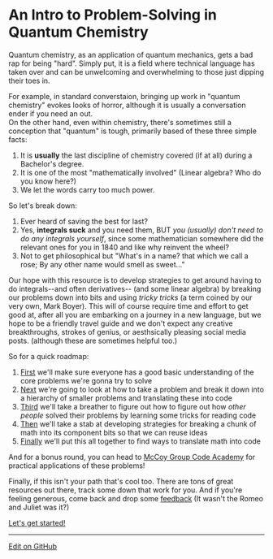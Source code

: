 # An Intro to Problem-Solving in Quantum Chemistry

Quantum chemistry, as an application of quantum mechanics, gets a bad rap for being "hard".
Simply put, it is a field where technical language has taken over and can be unwelcoming and overwhelming to those just dipping their toes in. 

For example, in standard converstaion, bringing up work in "quantum chemistry" evokes looks of horror, although it is usually a conversation ender if you need an out.  
On the other hand, even within chemistry, there's sometimes still a conception that "quantum" is tough, primarily based of these three simple facts:

1. It is **usually** the last discipline of chemistry covered (if at all) during a Bachelor's degree.
2. It is one of the most "mathematically involved" (Linear algebra? Who do you know here?)
3. We let the words carry too much power. 

So let's break down:

1. Ever heard of saving the best for last?
2. Yes, **integrals suck** and you need them, BUT _you (usually) don't need to do any integrals yourself_, since some mathematician somewhere did the relevant ones for you in 1840 and like why reinvent the wheel?
3. Not to get philosophical but "What's in a name? that which we call a rose; By any other name would smell as sweet..."

Our hope with this resource is to develop strategies to get around having to do integrals--and often derivatives-- (and some linear algebra) by breaking our problems down into bits and using _tricky tricks_ (a term coined by our very own, Mark Boyer).
This will of course require time and effort to get good at, after all you are embarking on a journey in a new language, but we hope to be a friendly travel guide and we don't expect any creative breakthroughs, strokes of genius, or aesthsically pleasing social media posts. (although these are sometimes helpful too.)

So for a quick roadmap:

1. [First](PracticalQuantumMechanics.md) we'll make sure everyone has a good basic understanding of the core problems we're gonna try to solve
2. [Next](AHierarchicalViewOfProblemSolving.md) we're going to look at how to take a problem and break it down into a hierarchy of smaller problems and translating these into code
3. [Third](ReadingAFunction.md) we'll take a breather to figure out how to figure out how _other people_ solved their problems by learning some tricks for reading code
4. [Then](ReadingMath.md) we'll take a stab at developing strategies for breaking a chunk of math into its component bits so that we can reuse ideas
5. [Finally](TranslatingMathIntoCode.md) we'll put this all together to find ways to translate math into code

And for a bonus round, you can head to [McCoy Group Code Academy]() for practical applications of these problems!

Finally, if this isn't your path that's cool too. There are tons of great resources out there, track some down that work for you. 
And if you're feeling generous, come back and drop some [feedback]() (It wasn't the Romeo and Juliet was it?)

[Let's get started!](PracticalQuantumMechanics.md)

---

[Edit on GitHub](https://github.com/McCoyGroup/References/edit/gh-pages/References/Intro%20To%20Quantum/index.md)
